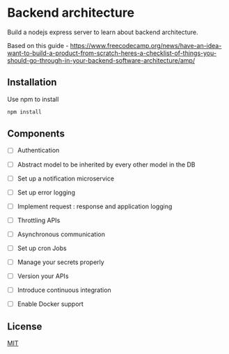 # Backend architecture

Build a nodejs express server to learn about backend architecture.

Based on this guide - https://www.freecodecamp.org/news/have-an-idea-want-to-build-a-product-from-scratch-heres-a-checklist-of-things-you-should-go-through-in-your-backend-software-architecture/amp/

## Installation

Use npm to install

```bash
npm install
```

## Components
- [ ] Authentication
- [ ] Abstract model to be inherited by every other model in the DB
- [ ] Set up a notification microservice
- [ ] Set up error logging
- [ ] Implement request : response and application logging
- [ ] Throttling APIs
- [ ] Asynchronous communication
- [ ] Set up cron Jobs
- [ ] Manage your secrets properly
- [ ] Version your APIs
- [ ] Introduce continuous integration
- [ ] Enable Docker support 



## License
[MIT](https://choosealicense.com/licenses/mit/)